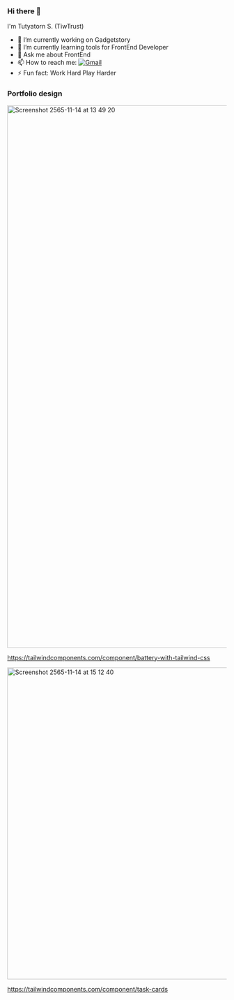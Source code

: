 ### Hi there 👋 
I'm Tutyatorn S. (TiwTrust)

- 🔭 I’m currently working on Gadgetstory
- 🌱 I’m currently learning tools for FrontEnd Developer
- 💬 Ask me about FrontEnd 
- 📫 How to reach me: [![Gmail](https://img.shields.io/badge/Gmail-D14836?style=for-the-badge&amp;logo=gmail&amp;logoColor=white)](mailto:tutyatorn@gmail.com) 
- ⚡ Fun fact: Work Hard Play Harder

<!--
**tiwtrust/tiwtrust** is a ✨ _special_ ✨ repository because its `README.md` (this file) appears on your GitHub profile.

Here are some ideas to get you started:

- 🔭 I’m currently working on ...
- 🌱 I’m currently learning ...
- 👯 I’m looking to collaborate on ...
- 🤔 I’m looking for help with ...
- 💬 Ask me about ...
- 📫 How to reach me: ...
- 😄 Pronouns: ...
- ⚡ Fun fact: ...
-->

### Portfolio design

<img width="1244" alt="Screenshot 2565-11-14 at 13 49 20" src="https://user-images.githubusercontent.com/66944140/201593904-6c00f491-0fe8-4d75-b382-9c6ae7586023.png">

https://tailwindcomponents.com/component/battery-with-tailwind-css


<img width="715" alt="Screenshot 2565-11-14 at 15 12 40" src="https://user-images.githubusercontent.com/66944140/201608511-f83002c1-6ec1-4da7-8fb0-f1bb9ca7fb92.png">


https://tailwindcomponents.com/component/task-cards
